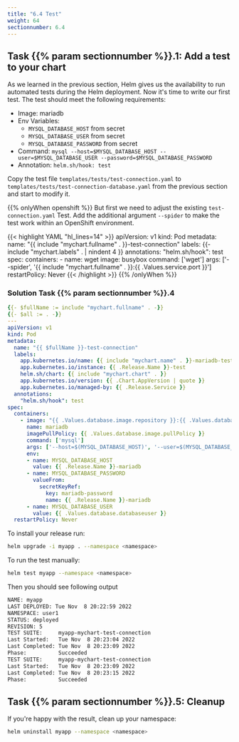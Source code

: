 ```yaml
---
title: "6.4 Test"
weight: 64
sectionnumber: 6.4
---
```


## Task {{% param sectionnumber %}}.1: Add a test to your chart

As we learned in the previous section, Helm gives us the availability to run automated tests during the Helm deployment.
Now it's time to write our first test.
The test should meet the following requirements:

* Image: mariadb
* Env Variables:
  * `MYSQL_DATABASE_HOST` from secret
  * `MYSQL_DATABASE_USER` from secret
  * `MYSQL_DATABASE_PASSWORD` from secret
* Command: `mysql --host=$MYSQL_DATABASE_HOST --user=$MYSQL_DATABASE_USER --password=$MYSQL_DATABASE_PASSWORD`
* Annotation: `helm.sh/hook: test`

Copy the test file `templates/tests/test-connection.yaml` to `templates/tests/test-connection-database.yaml` from the previous section and start to modify it.

{{% onlyWhen openshift %}}
But first we need to adjust the existing `test-connection.yaml` Test. Add the additional argument `--spider` to make the test work within an OpenShift environment.

{{< highlight YAML "hl_lines=14" >}}
apiVersion: v1
kind: Pod
metadata:
  name: "{{ include "mychart.fullname" . }}-test-connection"
  labels:
    {{- include "mychart.labels" . | nindent 4 }}
  annotations:
    "helm.sh/hook": test
spec:
  containers:
    - name: wget
      image: busybox
      command: ['wget']
      args: ['--spider', '{{ include "mychart.fullname" . }}:{{ .Values.service.port }}']
  restartPolicy: Never
{{< /highlight >}}
{{% /onlyWhen %}}


### Solution Task {{% param sectionnumber %}}.4

```yaml
{{- $fullName := include "mychart.fullname" . -}}
{{- $all := . -}}
---
apiVersion: v1
kind: Pod
metadata:
  name: "{{ $fullName }}-test-connection"
  labels:
    app.kubernetes.io/name: {{ include "mychart.name" . }}-mariadb-test
    app.kubernetes.io/instance: {{ .Release.Name }}-test
    helm.sh/chart: {{ include "mychart.chart" . }}
    app.kubernetes.io/version: {{ .Chart.AppVersion | quote }}
    app.kubernetes.io/managed-by: {{ .Release.Service }}
  annotations:
    "helm.sh/hook": test
spec:
  containers:
    - image: "{{ .Values.database.image.repository }}:{{ .Values.database.image.tag}}"
      name: mariadb
      imagePullPolicy: {{ .Values.database.image.pullPolicy }}
      command: ['mysql']
      args: ['--host=$(MYSQL_DATABASE_HOST)', '--user=$(MYSQL_DATABASE_USER)', '--password=$(MYSQL_DATABASE_PASSWORD)']
      env:
      - name: MYSQL_DATABASE_HOST
        value: {{ .Release.Name }}-mariadb
      - name: MYSQL_DATABASE_PASSWORD
        valueFrom:
          secretKeyRef:
            key: mariadb-password
            name: {{ .Release.Name }}-mariadb
      - name: MYSQL_DATABASE_USER
        value: {{ .Values.database.databaseuser }}
  restartPolicy: Never
```

To install your release run:

```bash
helm upgrade -i myapp . --namespace <namespace>
```

To run the test manually:

```bash
helm test myapp --namespace <namespace>
```

Then you should see following output

```bash
NAME: myapp
LAST DEPLOYED: Tue Nov  8 20:22:59 2022
NAMESPACE: user1
STATUS: deployed
REVISION: 5
TEST SUITE:     myapp-mychart-test-connection
Last Started:   Tue Nov  8 20:23:04 2022
Last Completed: Tue Nov  8 20:23:09 2022
Phase:          Succeeded
TEST SUITE:     myapp-mychart-test-connection
Last Started:   Tue Nov  8 20:23:09 2022
Last Completed: Tue Nov  8 20:23:15 2022
Phase:          Succeeded
```


## Task {{% param sectionnumber %}}.5: Cleanup

If you're happy with the result, clean up your namespace:

```bash
helm uninstall myapp --namespace <namespace>
```
